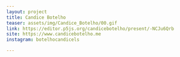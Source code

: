 ```yaml
---
layout: project
title: Candice Botelho
teaser: assets/img/Candice_Botelho/00.gif
link: https://editor.p5js.org/candicebotelho/present/-NCJu6Qrb
site: https://www.candicebotelho.me
instagram: botelhocandicels

---
```

